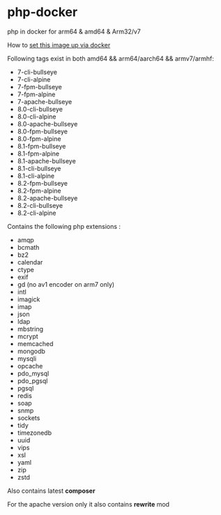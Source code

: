 
# php-docker
php in docker for arm64 &amp; amd64 &amp; Arm32/v7

How to [set this image up via docker](https://sumguy.com/install-wordpress-with-php-fpm-caddy-via-docker/)

Following tags exist in both amd64 && arm64/aarch64 && armv7/armhf:

 - 7-cli-bullseye
 - 7-cli-alpine 
 - 7-fpm-bullseye 
 - 7-fpm-alpine
 - 7-apache-bullseye 
 - 8.0-cli-bullseye 
 - 8.0-cli-alpine 
 - 8.0-apache-bullseye
 - 8.0-fpm-bullseye
 - 8.0-fpm-alpine
 - 8.1-fpm-bullseye
 - 8.1-fpm-alpine
 - 8.1-apache-bullseye
 - 8.1-cli-bullseye
 - 8.1-cli-alpine
 - 8.2-fpm-bullseye
 - 8.2-fpm-alpine
 - 8.2-apache-bullseye
 - 8.2-cli-bullseye
 - 8.2-cli-alpine

Contains the following php extensions : 

 - amqp
 - bcmath 
 - bz2
 - calendar
 - ctype  
 - exif  
 - gd (no av1 encoder on arm7 only)
 - intl 
 - imagick
 - imap
 - json
 - ldap
 - mbstring
 - mcrypt
 - memcached
 - mongodb
 - mysqli
 - opcache
 - pdo_mysql
 - pdo_pgsql
 - pgsql
 - redis
 - soap
 - snmp
 - sockets
 - tidy
 - timezonedb
 - uuid
 - vips
 - xsl 
 - yaml
 - zip
 - zstd

 Also contains latest **composer**
 
 For the apache version only it also contains **rewrite** mod

